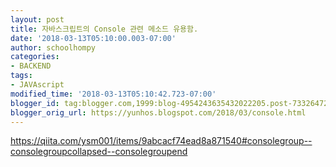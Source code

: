 ```yaml
---
layout: post
title: 자바스크립트의 Console 관련 메소드 유용함.
date: '2018-03-13T05:10:00.003-07:00'
author: schoolhompy
categories:
- BACKEND
tags:
- JAVAscript
modified_time: '2018-03-13T05:10:42.723-07:00'
blogger_id: tag:blogger.com,1999:blog-4954243635432022205.post-733264721470343582
blogger_orig_url: https://yunhos.blogspot.com/2018/03/console.html
---
```


https://qiita.com/ysm001/items/9abcacf74ead8a871540#consolegroup--consolegroupcollapsed--consolegroupend